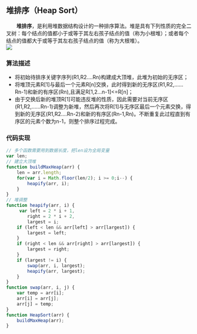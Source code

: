 ## 堆排序（Heap Sort）
  **堆排序**，是利用堆数据结构设计的一种排序算法。堆是具有下列性质的完全二叉树：每个结点的值都小于或等于其左右孩子结点的值（称为小根堆）；或者每个结点的值都大于或等于其左右孩子结点的值（称为大根堆）。<br />![](https://cdn.nlark.com/yuque/0/2019/gif/126606/1561801452693-cebd608c-ea2f-448f-a238-fbf34cbf65d5.gif#height=364&id=d4ZYS&originHeight=364&originWidth=547&originalType=binary&ratio=1&size=0&status=done&style=none&width=547)

### 算法描述

- 将初始待排序关键字序列(R1,R2….Rn)构建成大顶堆，此堆为初始的无序区；
- 将堆顶元素R[1]与最后一个元素R[n]交换，此时得到新的无序区(R1,R2,……Rn-1)和新的有序区(Rn),且满足R[1,2…n-1]<=R[n]；
- 由于交换后新的堆顶R[1]可能违反堆的性质，因此需要对当前无序区(R1,R2,……Rn-1)调整为新堆，然后再次将R[1]与无序区最后一个元素交换，得到新的无序区(R1,R2….Rn-2)和新的有序区(Rn-1,Rn)。不断重复此过程直到有序区的元素个数为n-1，则整个排序过程完成。

### 代码实现
```javascript
// 多个函数需要用到数据长度，把len设为全局变量
var len; 
// 建立大顶堆
function buildMaxHeap(arr) {
    len = arr.length;
    for(var i = Math.floor(len/2); i >= 0;i--) {
        heapify(arr, i);
    }
}
// 堆调整
function heapify(arr, i) {
     var left = 2 * i + 1,
        right = 2 * i + 2,
        largest = i;
    if (left < len && arr[left] > arr[largest]) {
        largest = left;
    }
    if (right < len && arr[right] > arr[largest]) {
        largest = right;
    }
    if (largest != i) {
        swap(arr, i, largest);
        heapify(arr, largest);
    }
}
function swap(arr, i, j) {
    var temp = arr[i];
    arr[i] = arr[j];
    arr[j] = temp;
}
function HeapSort(arr) {
    buildMaxHeap(arr);
}
```
<a name="gdzbX"></a>